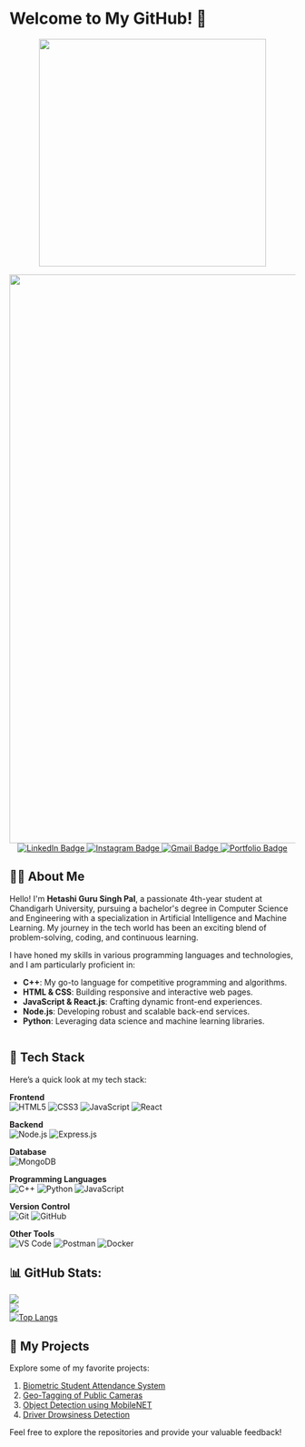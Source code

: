 
# Welcome to My GitHub! 👋


<p align="center">
  <img src="https://media4.giphy.com/media/v1.Y2lkPTc5MGI3NjExZHB1bTJlbnc5YnF1MHlnOGtndDdheHl5Z3poeDE3ODFtdmw5ZnF4aCZlcD12MV9naWZzX3NlYXJjaCZjdD1n/bGgsc5mWoryfgKBx1u/giphy.webp" width="400"/>
</p>

 <!-- Replace with an animated graphic -->

 <img src="https://user-images.githubusercontent.com/74038190/212284115-f47cd8ff-2ffb-4b04-b5bf-4d1c14c0247f.gif" width="1000">
  
<div id="badges" align="center">
  <a href="https://www.linkedin.com/in/guru-singh-pal/">
    <img src="https://img.shields.io/badge/LinkedIn-blue?style=for-the-badge&logo=linkedin&logoColor=white" alt="LinkedIn Badge"/>
  </a>
  <a href="https://www.instagram.com/guru.exe._">
    <img src="https://img.shields.io/badge/Instagram-black?style=for-the-badge&logo=instagram&logoColor=white" alt="Instagram Badge"/>
  </a>
  <a href="mailto:gurusingh2585@gmail.com">
    <img src="https://img.shields.io/badge/Gmail-red?style=for-the-badge&logo=gmail&logoColor=white" alt="Gmail Badge"/>
  </a>
  <a href="https://gurusingh-portfolio.vercel.app/">
    <img src="https://img.shields.io/badge/Portfolio-purple?style=for-the-badge&logo=web&logoColor=white" alt="Portfolio Badge"/>
  </a>
</div>


## 👨‍💻 About Me

Hello! I'm **Hetashi Guru Singh Pal**, a passionate 4th-year student at Chandigarh University, pursuing a bachelor's degree in Computer Science and Engineering with a specialization in Artificial Intelligence and Machine Learning. My journey in the tech world has been an exciting blend of problem-solving, coding, and continuous learning.

I have honed my skills in various programming languages and technologies, and I am particularly proficient in:

- **C++**: My go-to language for competitive programming and algorithms.
- **HTML & CSS**: Building responsive and interactive web pages.
- **JavaScript & React.js**: Crafting dynamic front-end experiences.
- **Node.js**: Developing robust and scalable back-end services.
- **Python**: Leveraging data science and machine learning libraries.

<img src="https://komarev.com/ghpvc/?username=gurusinghpal&style=flat-square&color=blue" alt=""/>

## 🚀 Tech Stack

Here’s a quick look at my tech stack:

**Frontend**  
![HTML5](https://img.shields.io/badge/-HTML5-E34F26?style=flat-square&logo=html5&logoColor=white)
![CSS3](https://img.shields.io/badge/-CSS3-1572B6?style=flat-square&logo=css3)
![JavaScript](https://img.shields.io/badge/-JavaScript-F7DF1E?style=flat-square&logo=javascript&logoColor=black)
![React](https://img.shields.io/badge/-React-61DAFB?style=flat-square&logo=react&logoColor=black)

**Backend**  
![Node.js](https://img.shields.io/badge/-Node.js-339933?style=flat-square&logo=node.js&logoColor=white)
![Express.js](https://img.shields.io/badge/-Express.js-000000?style=flat-square&logo=express&logoColor=white)

**Database**  
![MongoDB](https://img.shields.io/badge/-MongoDB-47A248?style=flat-square&logo=mongodb&logoColor=white)

**Programming Languages**  
![C++](https://img.shields.io/badge/-C++-00599C?style=flat-square&logo=c%2B%2B&logoColor=white)
![Python](https://img.shields.io/badge/-Python-3776AB?style=flat-square&logo=python&logoColor=white)
![JavaScript](https://img.shields.io/badge/-JavaScript-F7DF1E?style=flat-square&logo=javascript&logoColor=black)

**Version Control**  
![Git](https://img.shields.io/badge/-Git-F05032?style=flat-square&logo=git&logoColor=white)
![GitHub](https://img.shields.io/badge/-GitHub-181717?style=flat-square&logo=github)

**Other Tools**  
![VS Code](https://img.shields.io/badge/-VS_Code-007ACC?style=flat-square&logo=visual-studio-code)
![Postman](https://img.shields.io/badge/-Postman-FF6C37?style=flat-square&logo=postman&logoColor=white)
![Docker](https://img.shields.io/badge/-Docker-2496ED?style=flat-square&logo=docker&logoColor=white)

## 📊 GitHub Stats:
![](https://github-readme-stats.vercel.app/api?username=gurusinghpal&theme=dark&hide_border=false&include_all_commits=false&count_private=false)<br/>
![](https://github-readme-streak-stats.herokuapp.com/?user=gurusinghpal&theme=dark&hide_border=false)<br/>
[![Top Langs](https://github-readme-stats.vercel.app/api/top-langs/?username=akashkapoor0001&layout=compact&theme=vision-friendly-dark)](https://github.com/akashkapoor0001/github-readme-stats)

## 🔗 My Projects

Explore some of my favorite projects:

1. [Biometric Student Attendance System](https://github.com/gurusinghpal/BiometricStudenceAttendanceSystem)
2. [Geo-Tagging of Public Cameras](https://github.com/gurusinghpal/RJPOLICE_HACK_1096_WhiteHatHackers_6)
3. [Object Detection using MobileNET](https://github.com/gurusinghpal/ObjectDetection-MobileNet)
4. [Driver Drowsiness Detection](https://github.com/gurusinghpal/DriverDrowsiness)

Feel free to explore the repositories and provide your valuable feedback!
